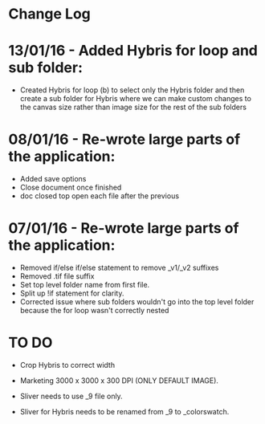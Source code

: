 # Change Log


13/01/16 - Added Hybris for loop and sub folder:
===================================================
- Created Hybris for loop (b) to select only the Hybris folder and then create a
  sub folder for Hybris where we can make custom changes to the canvas size rather 
  than image size for the rest of the sub folders


08/01/16 - Re-wrote large parts of the application:
===================================================
- Added save options
- Close document once finished
- doc closed top open each file after the previous


07/01/16 - Re-wrote large parts of the application:
===================================================

- Removed if/else if/else statement to remove _v1/_v2 suffixes
- Removed .tif file suffix 
- Set top level folder name from first file.
- Split up !if statement for clarity. 
- Corrected issue where sub folders wouldn't go into the top level folder because
  the for loop wasn't correctly nested










TO DO
============

- Crop Hybris to correct width

- Marketing 3000 x 3000 x 300 DPI (ONLY DEFAULT IMAGE).

- Sliver needs to use _9 file only. 

- Sliver for Hybris needs to be renamed from _9 to _colorswatch. 

